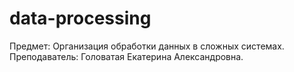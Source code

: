 # data-processing
Предмет: Организация обработки данных в сложных системах. Преподаватель: Головатая Екатерина Александровна.
